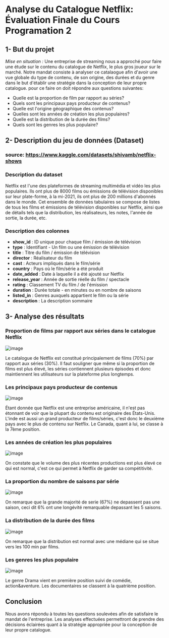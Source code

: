 # Analyse du Catalogue Netflix: Évaluation Finale du Cours Programation 2
## 1- But du projet
*Mise en situation :* Une entreprise de streaming nous a approché pour faire une étude sur le contenu du catalogue de Netflix, le plus gros joueur sur le marché. Notre mandat consiste à analyser ce catalaogue afin d'avoir une vue globale du type de contenu, de son origine, des durées et du genre dans le but d'établir une stratégie dans la conception de leur propre catalogue. pour ce faire on doit répondre aux questions suivantes:
- Quelle est la proportion de film par rapport au séries?
- Quels sont les principaux pays producteur de contenus? 
- Quelle est l'origine géographique des contenus?
- Quelles sont les années de création les plus populaires?
- Quelle est la distribution de la durée des films?
- Quels sont les genres les plus populaire?

## 2- Description du jeu de données (Dataset)
### source:  https://www.kaggle.com/datasets/shivamb/netflix-shows
### Description du dataset
Netflix est l'une des plateformes de streaming multimédia et vidéo les plus populaires. Ils ont plus de 8000 films ou émissions de télévision disponibles sur leur plate-forme, à la mi-2021, ils ont plus de 200 millions d'abonnés dans le monde. Cet ensemble de données tabulaires se compose de listes de tous les films et émissions de télévision disponibles sur Netflix, ainsi que de détails tels que la distribution, les réalisateurs, les notes, l'année de sortie, la durée, etc.
### Description des colonnes
- **show_id** : ID unique pour chaque film / émission de télévision
- **type** : Identifiant - Un film ou une émission de télévision
- **title** : Titre du film / émission de télévision
- **director** : Réalisateur du film
- **cast** : Acteurs impliqués dans le film/série
- **country** : Pays où le film/série a été produit
- **date_added** : Date à laquelle il a été ajouté sur Netflix
- **release_year** : Année de sortie réelle du film / spectacle
- **rating** : Classement TV du film / de l'émission
- **duration** : Durée totale - en minutes ou en nombre de saisons
- **listed_in** : Genres auxquels appartient le film ou la série
- **description** : La description sommaire

## 3- Analyse des résultats
### Proportion de films par rapport aux séries dans le catalogue Netflix
![image](https://user-images.githubusercontent.com/116452605/197362470-c9b0883e-e00e-4e26-bbd3-f45e807cce1a.png)

Le catalogue de Netflix est constitué principalement de films (70%) par rapport aux séries (30%). Il faut souligner que même si la proportion de films est plus élevé, les séries contiennent plusieurs épisodes et donc maintiennent les utilisateurs sur la plateforme plus longtemps.

### Les principaux pays producteur de contenus
![image](https://user-images.githubusercontent.com/116452605/197362656-b00d0e14-244f-4fb6-ab54-b18ed69536ac.png)

Étant donnée que Netflix est une entreprise américaine, il n'est pas étonnant de voir que la plupart du contenu est originaire des États-Unis. L'inde est aussi un grand producteur de films/séries, c'est donc le deuxième pays avec le plus de contenu sur Netflix. Le Canada, quant à lui, se classe à la 7ème position.

###  Les années de création les plus populaires
![image](https://user-images.githubusercontent.com/116452605/197362864-546a7465-40d8-4349-affe-a57519020f32.png)

On constate que le volume des plus récentes productions est plus élevé ce qui est normal, c'est ce qui permet à Netflix de garder sa compétitivité.

### La proportion du nombre de saisons par série
![image](https://user-images.githubusercontent.com/116452605/197362984-93501dee-7d2e-484a-b5aa-8fe37781a4cf.png)

On remarque que la grande majorité de serie (67%) ne depassent pas une saison, ceci dit 6% ont une longévité remarquable depassant les 5 saisons.

### La distribution de la durée des films
![image](https://user-images.githubusercontent.com/116452605/197362990-3d10b879-ae63-496f-88b0-90be0a1dad89.png)

On remarque que la distribution est normal avec une médiane qui se situe vers les 100 min par films.

### Les genres les plus populaire
![image](https://user-images.githubusercontent.com/116452605/197363029-6192688e-eb02-467e-b7c3-65c0bf357bb4.png)

Le genre Drama vient en première position suivi de comédie, action&aventure. Les documentaires se classent à la quatrième position.

## Conclusion
Nous avons répondu à toutes les questions soulevées afin de satisfaire le mandat de l'entreprise. Les analyses effectuées permettront de prendre des décisions éclairées quant à la stratégie appropriée pour la conception de leur propre catalogue.
